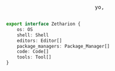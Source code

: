 <div align="center">

<pre>

yo,

</pre>

</div>

```typescript
export interface Zetharion {
	os: OS
	shell: Shell
	editors: Editor[]
	package_managers: Package_Manager[]
	code: Code[]
	tools: Tool[]
}
```
